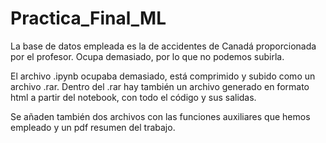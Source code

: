 # Practica_Final_ML

La base de datos empleada es la de accidentes de Canadá proporcionada por el profesor. Ocupa demasiado, por lo que no podemos subirla.

El archivo .ipynb ocupaba demasiado, está comprimido y subido como un archivo .rar. Dentro del .rar hay también un archivo generado en formato html a partir del notebook, con todo el código y sus salidas.

Se añaden también dos archivos con las funciones auxiliares que hemos empleado y un pdf resumen del trabajo.
